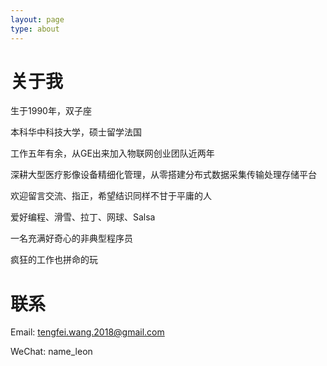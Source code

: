 ```yaml
---
layout: page
type: about
---
```

# 关于我 #
生于1990年，双子座

本科华中科技大学，硕士留学法国

工作五年有余，从GE出来加入物联网创业团队近两年

深耕大型医疗影像设备精细化管理，从零搭建分布式数据采集传输处理存储平台

欢迎留言交流、指正，希望结识同样不甘于平庸的人

爱好编程、滑雪、拉丁、网球、Salsa

一名充满好奇心的非典型程序员

疯狂的工作也拼命的玩

# 联系 #
Email: tengfei.wang.2018@gmail.com

WeChat: name_leon
